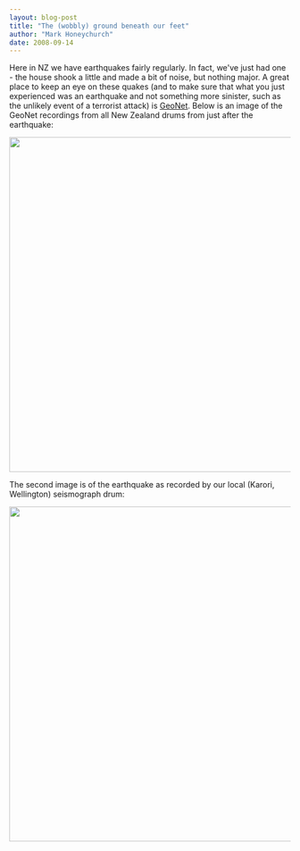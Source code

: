 ```yaml
---
layout: blog-post
title: "The (wobbly) ground beneath our feet"
author: "Mark Honeychurch"
date: 2008-09-14
---
```


Here in NZ we have earthquakes fairly regularly. In fact, we've just had one - the house shook a little and made a bit of noise, but nothing major. A great place to keep an eye on these quakes (and to make sure that what you just experienced was an earthquake and not something more sinister, such as the unlikely event of a terrorist attack) is [GeoNet](http://www.geonet.org.nz/). Below is an image of the GeoNet recordings from all New Zealand drums from just after the earthquake:

[<img alt="" src="http://static.honeychurch.org/images/drums.png" width="600" />](http://www.geonet.org.nz/earthquake/drums/)

<!--break-->
The second image is of the earthquake as recorded by our local (Karori, Wellington) seismograph drum:

[<img alt="" src="http://static.honeychurch.org/images/drum.png" width="600" />](http://www.geonet.org.nz/earthquake/drums/snzo-drum.html)

